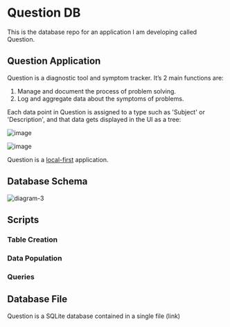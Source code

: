 # Question DB
This is the database repo for an application I am developing called Question. 

## Question Application 
Question is a diagnostic tool and symptom tracker. It’s 2 main functions are:
1. Manage and document the process of problem solving.
2. Log and aggregate data about the symptoms of problems.

Each data point in Question is assigned to a type such as 'Subject' or 'Description', and that data gets displayed in the UI as a tree:
                                            
![image](https://github.com/williambendick/Question-DB/assets/41596014/070c9cf4-fafb-42bb-b05c-09b8c3554b7d)

![image](https://github.com/williambendick/Question-DB/assets/41596014/b4a785af-b145-406d-a090-cbc925581dd0)

Question is a [local-first](https://www.inkandswitch.com/local-first/) application.

## Database Schema
![diagram-3](https://github.com/user-attachments/assets/e0a0f190-ab48-4c43-b1aa-490654b9867f)

## Scripts

### Table Creation
### Data Population
### Queries

## Database File
Question is a SQLite database contained in a single file (link)
